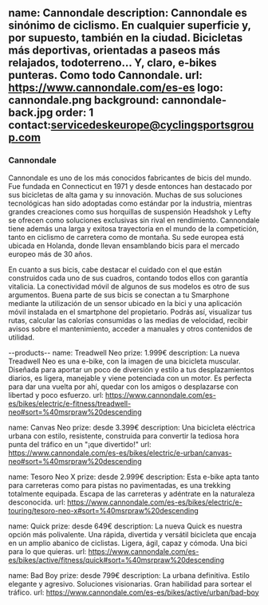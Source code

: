 name: Cannondale
description: Cannondale es sinónimo de ciclismo. En cualquier superficie y, por supuesto, también en la ciudad. Bicicletas más deportivas, orientadas a paseos más relajados, todoterreno... Y, claro, e-bikes punteras. Como todo Cannondale. 
url: https://www.cannondale.com/es-es
logo: cannondale.png
background: cannondale-back.jpg
order: 1
contact:servicedeskeurope@cyclingsportsgroup.com
----
### Cannondale

Cannondale es uno de los más conocidos fabricantes de bicis del mundo. Fue fundada en Connecticut en 1971 y desde entonces han destacado por sus bicicletas de alta gama y su innovación. Muchas de sus soluciones tecnológicas han sido adoptadas como estándar por la industria, mientras grandes creaciones como sus horquillas de suspensión Headshok y Lefty se ofrecen como soluciones exclusivas sin rival en rendimiento. Cannondale tiene además una larga y exitosa trayectoria en el mundo de la competición, tanto en ciclismo de carretera como de montaña. Su sede europea está ubicada en Holanda, donde llevan ensamblando bicis para el mercado europeo más de 30 años.

En cuanto a sus bicis, cabe destacar el cuidado con el que están construidos cada uno de sus cuadros, contando todos ellos con garantía vitalicia. La conectividad móvil de algunos de sus modelos es otro de sus argumentos. Buena parte de sus bicis se conectan a tu Smarphone mediante la utilización de un sensor ubicado en la bici y una aplicación móvil instalada en el smartphone del propietario. Podrás así, visualizar tus rutas, calcular las calorías consumidas o las medias de velocidad, recibir avisos sobre el mantenimiento, acceder a manuales y otros contenidos de utilidad.

--products--
name: Treadwell Neo
prize: 1.999€
description: La nueva Treadwell Neo es una e-bike, con la imagen de una bicicleta muscular. Diseñada para aportar un poco de diversión y estilo a tus desplazamientos diarios, es ligera, manejable y viene potenciada con un motor. Es perfecta para dar una vuelta por ahí, quedar con los amigos o desplazarse con libertad y poco esfuerzo.
url: https://www.cannondale.com/es-es/bikes/electric/e-fitness/treadwell-neo#sort=%40msrpraw%20descending

name: Canvas Neo
prize: desde 3.399€
description: Una bicicleta eléctrica urbana con estilo, resistente, construida para convertir la tediosa hora punta del tráfico en un "¡que divertido!"
url: https://www.cannondale.com/es-es/bikes/electric/e-urban/canvas-neo#sort=%40msrpraw%20descending

name: Tesoro Neo X
prize: desde 2.999€
description: Esta e-bike apta tanto para carreteras como para pistas no pavimentadas, es una trekking totalmente equipada. Escapa de las carreteras y adéntrate en la naturaleza desconocida.
url: https://www.cannondale.com/es-es/bikes/electric/e-touring/tesoro-neo-x#sort=%40msrpraw%20descending

name: Quick
prize: desde 649€
description: La nueva Quick es nuestra opción más polivalente. Una rápida, divertida y versátil bicicleta que encaja en un amplio abanico de ciclistas. Ligera, ágil, capaz y cómoda. Una bici para lo que quieras.
url: https://www.cannondale.com/es-es/bikes/active/fitness/quick#sort=%40msrpraw%20descending

name: Bad Boy
prize: desde 799€
description: La urbana definitiva. Estilo elegante y agresivo. Soluciones visionarias. Gran habilidad para sortear el tráfico.
url: https://www.cannondale.com/es-es/bikes/active/urban/bad-boy

